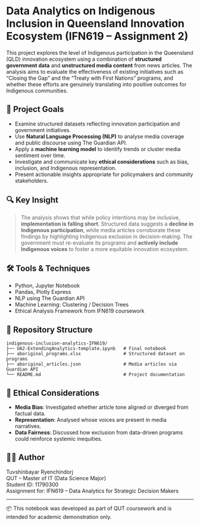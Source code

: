 # Data Analytics on Indigenous Inclusion in Queensland Innovation Ecosystem (IFN619 – Assignment 2)

This project explores the level of Indigenous participation in the Queensland (QLD) innovation ecosystem using a combination of **structured government data** and **unstructured media content** from news articles. The analysis aims to evaluate the effectiveness of existing initiatives such as “Closing the Gap” and the “Treaty with First Nations” programs, and whether these efforts are genuinely translating into positive outcomes for Indigenous communities.

## 📌 Project Goals

- Examine structured datasets reflecting innovation participation and government initiatives.
- Use **Natural Language Processing (NLP)** to analyse media coverage and public discourse using The Guardian API.
- Apply a **machine learning model** to identify trends or cluster media sentiment over time.
- Investigate and communicate key **ethical considerations** such as bias, inclusion, and Indigenous representation.
- Present actionable insights appropriate for policymakers and community stakeholders.

## 🔍 Key Insight

> The analysis shows that while policy intentions may be inclusive, **implementation is falling short**. Structured data suggests a **decline in Indigenous participation**, while media articles corroborate these findings by highlighting Indigenous exclusion in decision-making. The government must re-evaluate its programs and **actively include Indigenous voices** to foster a more equitable innovation ecosystem.

## 🛠️ Tools & Techniques

- Python, Jupyter Notebook
- Pandas, Plotly Express
- NLP using The Guardian API
- Machine Learning: Clustering / Decision Trees
- Ethical Analysis Framework from IFN619 coursework

## 📁 Repository Structure

```
indigenous-inclusion-analytics-IFN619/
├── UA2-ExtendingAnalytics-template.ipynb   # Final notebook
├── aboriginal_programs.xlsx                # Structured dataset on programs
├── aboriginal_articles.json                # Media articles via Guardian API
└── README.md                               # Project documentation
```

## 🧠 Ethical Considerations

- **Media Bias**: Investigated whether article tone aligned or diverged from factual data.
- **Representation**: Analysed whose voices are present in media narratives.
- **Data Fairness**: Discussed how exclusion from data-driven programs could reinforce systemic inequities.

## 👨‍🎓 Author

Tuvshinbayar Ryenchindorj  
QUT – Master of IT (Data Science Major)  
Student ID: 11790300  
Assignment for: IFN619 – Data Analytics for Strategic Decision Makers

---

📦 This notebook was developed as part of QUT coursework and is intended for academic demonstration only.
